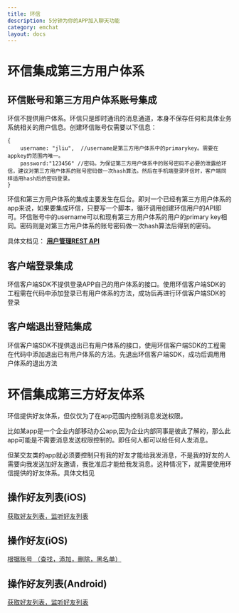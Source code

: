 ```yaml
---
title: 环信
description: 5分钟为你的APP加入聊天功能
category: emchat
layout: docs
---
```


# 环信集成第三方用户体系

## 环信账号和第三方用户体系账号集成

环信不提供用户体系。环信只是即时通讯的消息通道，本身不保存任何和具体业务系统相关的用户信息。创建环信账号仅需要以下信息：


	{
		username: "jliu",  //username是第三方用户体系中的primarykey。需要在appkey的范围内唯一。
		password:"123456" //密码。为保证第三方用户体系中的账号密码不必要的泄露给环信，建议对第三方用户体系的账号密码做一次hash算法。然后在手机端登录环信时，客户端同样适用hash后的密码登录。
	}

环信和第三方用户体系的集成主要发生在后台。即对一个已经有第三方用户体系的app来说，如果要集成环信，只要写一个脚本，循环调用创建环信用户的API即可。环信账号中的username可以和现有第三方用户体系的用户的primary key相同。密码则是对第三方用户体系的账号密码做一次hash算法后得到的密码。

具体文档见：
**[用户管理REST API](/docs/emchat/rest/userapi.html)**

## 客户端登录集成
环信客户端SDK不提供登录APP自己的用户体系的接口。使用环信客户端SDK的工程需在代码中添加登录已有用户体系的方法，成功后再进行环信客户端SDK的登录

## 客户端退出登陆集成
环信客户端SDK不提供退出已有用户体系的接口，使用环信客户端SDK的工程需在代码中添加退出已有用户体系的方法。先退出环信客户端SDK，成功后调用用户体系的退出方法


# 环信集成第三方好友体系

环信提供好友体系，但仅仅为了在app范围内控制消息发送权限。

比如某app是一个企业内部移动办公app,因为企业内部同事是彼此了解的，那么此app可能是不需要消息发送权限控制的。即任何人都可以给任何人发消息。

但某交友类的app就必须要控制只有我的好友才能给我发消息，不是我的好友的人需要向我发送加好友邀请，我批准后才能给我发消息。这种情况下，就需要使用环信提供的好友体系。具体文档见


## 操作好友列表(iOS)

[获取好友列表，监听好友列表](/docs/emchat/ios/buddylist.html)
	
## 操作好友(iOS)

[根据账号 （查找，添加，删除，黑名单）](/docs/emchat/ios/buddymanager.html)

## 操作好友列表(Android)

[获取好友列表，监听好友列表](/docs/emchat/android/contactmanager.html)


